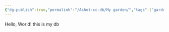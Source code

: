 ```yaml
---
{"dg-publish":true,"permalink":"/Ashot-cc-db/My garden/","tags":["gardenEntry"]}
---
```


Hello, World!
this is my db

